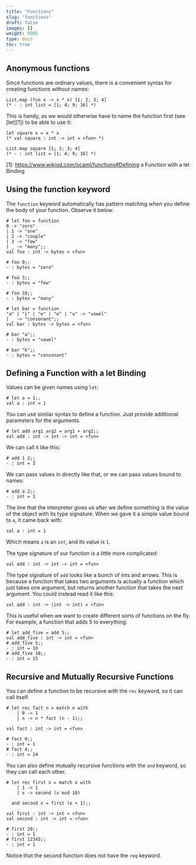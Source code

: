 ```yaml
---
title: "Functions"
slug: "functions"
draft: false
images: []
weight: 9985
type: docs
toc: true
---
```


## Anonymous functions
Since functions are ordinary values, there is a convenient syntax for creating functions without names:

    List.map (fun x -> x * x) [1; 2; 3; 4]
    (* - : int list = [1; 4; 9; 16] *)

This is handy, as we would otherwise have to name the function first (see [let][1]) to be able to use it:

    let square x = x * x
    (* val square : int -> int = <fun> *)

    List.map square [1; 2; 3; 4]
    (* - : int list = [1; 4; 9; 16] *)

  [1]: https://www.wikiod.com/ocaml/functions#Defining a Function with a let Binding

## Using the function keyword
The `function` keyword automatically has pattern matching when you define the
body of your function.  Observe it below:

```
# let foo = function
0 -> "zero"
| 1 -> "one"
| 2 -> "couple"
| 3 -> "few"
| _ -> "many";;
val foo : int -> bytes = <fun>

# foo 0;;
- : bytes = "zero"

# foo 3;;
- : bytes = "few"                                                                         

# foo 10;;
- : bytes = "many"                                                                        

# let bar = function
"a" | "i" | "e" | "o" | "u" -> "vowel"
| _ -> "consonant";;
val bar : bytes -> bytes = <fun>                                                          

# bar "a";;
- : bytes = "vowel"

# bar "k";;
- : bytes = "consonant" 
```



## Defining a Function with a let Binding
Values can be given names using `let`:

```
# let a = 1;;
val a : int = 1 
```

You can use similar syntax to define a function. Just provide additional parameters for the arguments.

```
# let add arg1 arg2 = arg1 + arg2;;
val add : int -> int -> int = <fun> 
```

We can call it like this:

```
# add 1 2;;
- : int = 3 
```

We can pass values in directly like that, or we can pass values bound to names:

```
# add a 2;;
- : int = 3 
```

The line that the interpreter gives us after we define something is the value of the object with its type signature.  When we gave it a simple value bound to `a`, it came back with:

```
val a : int = 1
```

Which means `a` is an `int`, and its value is `1`.

The type signature of our function is a little more complicated:

```
val add : int -> int -> int = <fun> 
```

The type signature of `add` looks like a bunch of ints and arrows.  This is because a function that takes two arguments is actually a function which just takes one argument, but returns another function that takes the next argument.  You could instead read it like this:

```
val add : int -> (int -> int) = <fun>
```

This is useful when we want to create different sorts of functions on the fly. For example, a function that adds 5 to everything:

```
# let add_five = add 5;;
val add_five : int -> int = <fun>
# add_five 5;;
- : int = 10
# add_five 10;;
- : int = 15 
```


## Recursive and Mutually Recursive Functions
You can define a function to be recursive with the `rec` keyword, so it can call itself.
    
    # let rec fact n = match n with
        | 0 -> 1
        | n -> n * fact (n - 1);;

    val fact : int -> int = <fun>

    # fact 0;;
    - : int = 1
    # fact 4;;
    - : int = 24

You can also define mutually recursive functions with the `and` keyword, so they can call each other.

    # let rec first x = match x with
        | 1 -> 1
        | x -> second (x mod 10)

      and second x = first (x + 1);;

    val first : int -> int = <fun>
    val second : int -> int = <fun>

    # first 20;;
    - : int = 1
    # first 12345;;
    - : int = 1

Notice that the second function does not have the `req` keyword.

